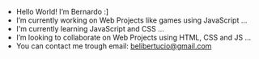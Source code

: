 - Hello World! I’m Bernardo :]
- I’m currently working on Web Projects like games using JavaScript ...
- I'm currently learning JavaScript and CSS ...
- I’m looking to collaborate on Web Projects using HTML, CSS and JS ...
- You can contact me trough email: belibertucio@gmail.com

<!---
belibertucio/belibertucio is a ✨ special ✨ repository because its `README.md` (this file) appears on your GitHub profile.
You can click the Preview link to take a look at your changes.
--->
